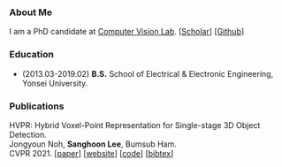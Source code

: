 ### About Me
I am a PhD candidate at [Computer Vision Lab](https://cvlab.yonsei.ac.kr/).
[[Scholar](https://scholar.google.com/citations?user=f3pG54AAAAAJ&hl=ko)] [[Github](https://github.com/sanghoooon)]

### Education
* (2013.03-2019.02) **B.S.** School of Electrical & Electronic Engineering, Yonsei University.

### Publications
HVPR: Hybrid Voxel-Point Representation for Single-stage 3D Object Detection.  
Jongyoun Noh, **Sanghoon Lee**, Bumsub Ham.  
CVPR 2021. [[paper](https://openaccess.thecvf.com/content/CVPR2021/papers/Noh_HVPR_Hybrid_Voxel-Point_Representation_for_Single-Stage_3D_Object_Detection_CVPR_2021_paper.pdf)] [[website](https://cvlab.yonsei.ac.kr/projects/HVPR/)] [[code](https://github.com/cvlab-yonsei/HVPR)] [[bibtex]()]
